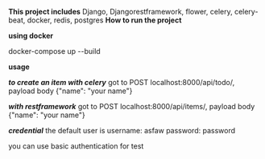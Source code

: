 **This project includes**
Django, Djangorestframework, flower, celery, celery-beat, docker, redis, postgres
**How to run the project**

**using docker**

docker-compose up --build

**usage**

***to create an item with celery***
got to 
POST localhost:8000/api/todo/, payload body {"name": "your name"}

***with restframework***
got to
POST localhost:8000/api/items/, payload body {"name": "your name"}

***credential***
the default user is
username: asfaw
password: password

you can use basic authentication for test
